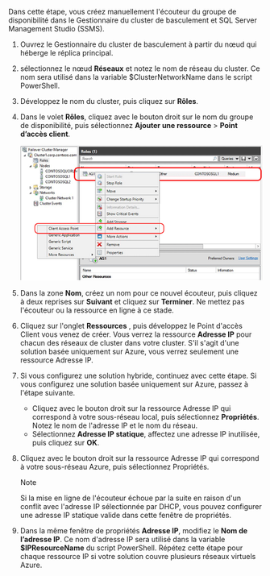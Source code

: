 Dans cette étape, vous créez manuellement l'écouteur du groupe de disponibilité dans le Gestionnaire du cluster de basculement et SQL Server Management Studio (SSMS).

1. Ouvrez le Gestionnaire du cluster de basculement à partir du nœud qui héberge le réplica principal.
2. sélectionnez le nœud **Réseaux** et notez le nom de réseau du cluster. Ce nom sera utilisé dans la variable $ClusterNetworkName dans le script PowerShell.
3. Développez le nom du cluster, puis cliquez sur **Rôles**.
4. Dans le volet **Rôles**, cliquez avec le bouton droit sur le nom du groupe de disponibilité, puis sélectionnez **Ajouter une ressource** > **Point d’accès client**.
   
    ![Ajouter un Point d'accès client pour le groupe de disponibilité](./media/virtual-machines-sql-server-configure-alwayson-availability-group-listener/IC678769.gif)
5. Dans la zone **Nom**, créez un nom pour ce nouvel écouteur, puis cliquez à deux reprises sur **Suivant** et cliquez sur **Terminer**. Ne mettez pas l'écouteur ou la ressource en ligne à ce stade.
6. Cliquez sur l'onglet **Ressources** , puis développez le Point d'accès Client vous venez de créer. Vous verrez la ressource **Adresse IP** pour chacun des réseaux de cluster dans votre cluster. S'il s'agit d'une solution basée uniquement sur Azure, vous verrez seulement une ressource Adresse IP.
7. Si vous configurez une solution hybride, continuez avec cette étape. Si vous configurez une solution basée uniquement sur Azure, passez à l'étape suivante. 
   
   * Cliquez avec le bouton droit sur la ressource Adresse IP qui correspond à votre sous-réseau local, puis sélectionnez **Propriétés**. Notez le nom de l'adresse IP et le nom du réseau.
   * Sélectionnez **Adresse IP statique**, affectez une adresse IP inutilisée, puis cliquez sur **OK**.
8. Cliquez avec le bouton droit sur la ressource Adresse IP qui correspond à votre sous-réseau Azure, puis sélectionnez Propriétés.
   
   > [!NOTE]
   > Si la mise en ligne de l'écouteur échoue par la suite en raison d'un conflit avec l'adresse IP sélectionnée par DHCP, vous pouvez configurer une adresse IP statique valide dans cette fenêtre de propriétés.
   > 
   > 
9. Dans la même fenêtre de propriétés **Adresse IP**, modifiez le **Nom de l’adresse IP**. Ce nom d'adresse IP sera utilisé dans la variable **$IPResourceName** du script PowerShell. Répétez cette étape pour chaque ressource IP si votre solution couvre plusieurs réseaux virtuels Azure.



<!--HONumber=Nov16_HO3-->


